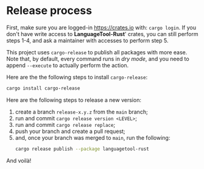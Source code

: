 # Release process

First, make sure you are logged-in https://crates.io with: `cargo login`.
If you don't have write access to **LanguageTool-Rust**' crates, you can still
perform steps 1-4, and ask a maintainer with accesses to perform step 5.

This project uses `cargo-release` to publish all packages with more ease.
Note that, by default, every command runs in *dry mode*, and you need to append `--execute`
to actually perform the action.

Here are the the following steps to install `cargo-release`:
```bash
cargo install cargo-release
```
Here are the following steps to release a new version:

1. create a branch `release-x.y.z` from the `main` branch;
2. run and commit `cargo release version <LEVEL>`;
3. run and commit `cargo release replace`;
4. push your branch and create a pull request;
5. and, once your branch was merged to `main`, run the following:
   ```bash
   cargo release publish --package languagetool-rust
   ```

And voilà!
